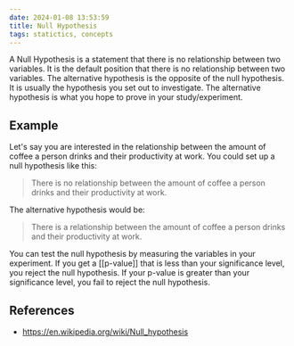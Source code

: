 ```yaml
---
date: 2024-01-08 13:53:59
title: Null Hypothesis
tags: statictics, concepts
---
```


A Null Hypothesis is a statement that there is no relationship between two variables. It is the default position that there is no relationship between two variables. The alternative hypothesis is the opposite of the null hypothesis. It is usually the hypothesis you set out to investigate. The alternative hypothesis is what you hope to prove in your study/experiment.

## Example

Let's say you are interested in the relationship between the amount of coffee a person drinks and their productivity at work. You could set up a null hypothesis like this:

> There is no relationship between the amount of coffee a person drinks and their productivity at work.

The alternative hypothesis would be:

> There is a relationship between the amount of coffee a person drinks and their productivity at work.

You can test the null hypothesis by measuring the variables in your experiment. If you get a [[p-value]] that is less than your significance level, you reject the null hypothesis. If your p-value is greater than your significance level, you fail to reject the null hypothesis.

## References

- https://en.wikipedia.org/wiki/Null_hypothesis